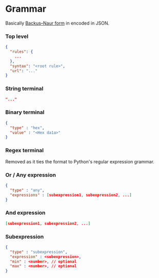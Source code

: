 # Grammar



Basically [Backus–Naur form](https://en.wikipedia.org/wiki/Backus–Naur_form) in encoded in JSON.



### Top level


```json
{
  "rules": {
    ...
  },
  "syntax": "<root rule>",
  "url": "..."
}
```

### String terminal

```json
"..."
```

### Binary terminal

```json
{
  "type" : "hex",
  "value" : "<Hex da1a>"
}
```

### Regex terminal

Removed as it ties the format to Python's regular expression grammar.

### Or / Any expression

```json
{
  "type" : "any",
  "expressions" : [subexpression1, subexpression2, ...]
}
```

### And expression

```json
[subexpression1, subexpression2, ...]
```

### Subexpression

```json
{
  "type" : "subexpression",
  "expression" : <subexpression>,
  "min" : <number>, // optional
  "max" : <number>, // optional
}
```
